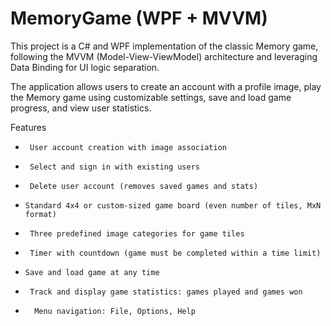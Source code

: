 # MemoryGame (WPF + MVVM)
This project is a C# and WPF implementation of the classic Memory game, following the MVVM (Model-View-ViewModel) architecture and leveraging Data Binding for UI logic separation.

The application allows users to create an account with a profile image, play the Memory game using customizable settings, save and load game progress, and view user statistics.

Features
-      User account creation with image association
-      Select and sign in with existing users
-      Delete user account (removes saved games and stats)
-     Standard 4x4 or custom-sized game board (even number of tiles, MxN format)
-      Three predefined image categories for game tiles
-      Timer with countdown (game must be completed within a time limit)
-     Save and load game at any time
-      Track and display game statistics: games played and games won
-       Menu navigation: File, Options, Help
